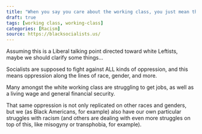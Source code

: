 ```yaml
---
title: "When you say you care about the working class, you just mean the white working class."
draft: true
tags: [working class, working-class]
categories: [Racism]
source: https://blacksocialists.us/
---
```


Assuming this is a Liberal talking point directed toward white Leftists, maybe we should clarify some things...  
  
Socialists are supposed to fight against ALL kinds of oppression, and this means oppression along the lines of race, gender, and more.  
  
Many amongst the white working class are struggling to get jobs, as well as a living wage and general financial security.  
  
That same oppression is not only replicated on other races and genders, but we (as Black Americans, for example) also have our own particular struggles with racism (and others are dealing with even more struggles on top of this, like misogyny or transphobia, for example).

